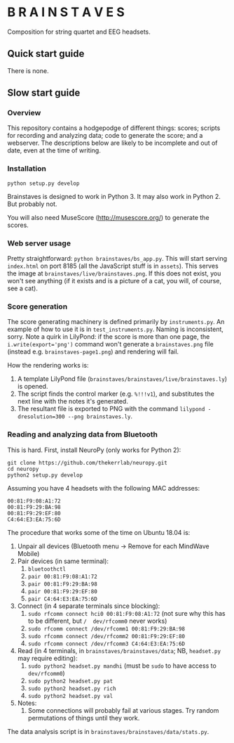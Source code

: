 # B R A I N S T A V E S

Composition for string quartet and EEG headsets.

## Quick start guide

There is none.

## Slow start guide

### Overview

This repository contains a hodgepodge of different things: scores; scripts for recording and analyzing data; code to generate the score; and a webserver. The descriptions below are likely to be incomplete and out of date, even at the time of writing.

### Installation

`python setup.py develop`

Brainstaves is designed to work in Python 3. It may also work in Python 2. But probably not.

You will also need MuseScore (http://musescore.org/) to generate the scores.

### Web server usage

Pretty straightforward: `python brainstaves/bs_app.py`. This will start serving `index.html` on port 8185 (all the JavaScript stuff is in `assets`). This serves the image at `brainstaves/live/brainstaves.png`. If this does not exist, you won't see anything (if it exists and is a picture of a cat, you will, of course, see a cat).

### Score generation

The score generating machinery is defined primarily by `instruments.py`. An example of how to use it is in `test_instruments.py`. Naming is inconsistent, sorry. Note a quirk in LilyPond: if the score is more than one page, the `i.write(export='png')` command won't generate a `brainstaves.png` file (instead e.g. `brainstaves-page1.png`) and rendering will fail.

How the rendering works is:
1. A template LilyPond file (`brainstaves/brainstaves/live/brainstaves.ly`) is opened.
2. The script finds the control marker (e.g. `%!!!v1`), and substitutes the next line with the notes it's generated.
3. The resultant file is exported to PNG with the command `lilypond -dresolution=300 --png brainstaves.ly`.

### Reading and analyzing data from Bluetooth

This is hard. First, install NeuroPy (only works for Python 2):

```
git clone https://github.com/thekerrlab/neuropy.git
cd neuropy
python2 setup.py develop
```

Assuming you have 4 headsets with the following MAC addresses:

```
00:81:F9:08:A1:72
00:81:F9:29:BA:98
00:81:F9:29:EF:80
C4:64:E3:EA:75:6D
```

The procedure that works some of the time on Ubuntu 18.04 is:

1. Unpair all devices (Bluetooth menu -> Remove for each MindWave Mobile)
2. Pair devices (in same terminal):
    1. `bluetoothctl`
    2. `pair 00:81:F9:08:A1:72`
    3. `pair 00:81:F9:29:BA:98`
    4. `pair 00:81:F9:29:EF:80`
    5. `pair C4:64:E3:EA:75:6D`
3. Connect (in 4 separate terminals since blocking):
    1. `sudo rfcomm connect hci0 00:81:F9:08:A1:72` (not sure why this has to be different, but `/  dev/rfcomm0` never works)
    2. `sudo rfcomm connect /dev/rfcomm1 00:81:F9:29:BA:98`
    3. `sudo rfcomm connect /dev/rfcomm2 00:81:F9:29:EF:80`
    4. `sudo rfcomm connect /dev/rfcomm3 C4:64:E3:EA:75:6D`
4. Read (in 4 terminals, in `brainstaves/brainstaves/data`; NB, `headset.py` may require editing):
    1. `sudo python2 headset.py mandhi` (must be `sudo` to have access to `dev/rfcomm0`)
    2. `sudo python2 headset.py pat`
    3. `sudo python2 headset.py rich`
    4. `sudo python2 headset.py val`
5. Notes:
    1. Some connections will probably fail at various stages. Try random permutations of things until they work.

The data analysis script is in `brainstaves/brainstaves/data/stats.py`.